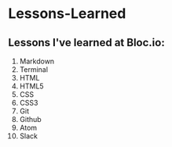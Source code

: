 # Lessons-Learned
## Lessons I've learned at Bloc.io:
1. Markdown
2. Terminal
3. HTML
4. HTML5
5. CSS
6. CSS3
7. Git
8. Github
9. Atom
10. Slack
